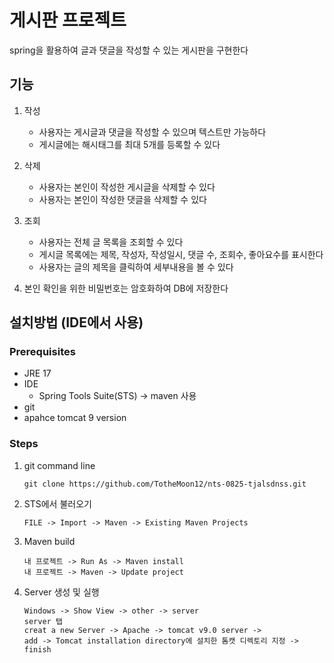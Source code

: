 # 게시판 프로젝트
spring을 활용하여 글과 댓글을 작성할 수 있는 게시판을 구현한다

## 기능
1. 작성
    * 사용자는 게시글과 댓글을 작성할 수 있으며 텍스트만 가능하다
    * 게시글에는 해시태그를 최대 5개를 등록할 수 있다    

2. 삭제
    * 사용자는 본인이 작성한 게시글을 삭제할 수 있다
    * 사용자는 본인이 작성한 댓글을 삭제할 수 있다

3. 조회
    * 사용자는 전체 글 목록을 조회할 수 있다
    * 게시글 목록에는 제목, 작성자, 작성일시, 댓글 수, 조회수, 좋아요수를 표시한다
    * 사용자는 글의 제목을 클릭하여 세부내용을 볼 수 있다

4. 본인 확인을 위한 비밀번호는 암호화하여 DB에 저장한다

## 설치방법 (IDE에서 사용)
### Prerequisites
* JRE 17
* IDE
   * Spring Tools Suite(STS)
      -> maven 사용
* git
* apahce tomcat 9 version

### Steps
1. git command line

   ``` shell
   git clone https://github.com/TotheMoon12/nts-0825-tjalsdnss.git
   ```

2. STS에서 불러오기
   ``` shell
   FILE -> Import -> Maven -> Existing Maven Projects
   ```

3. Maven build
   ``` shell
   내 프로젝트 -> Run As -> Maven install
   내 프로젝트 -> Maven -> Update project
   ```
   
4. Server 생성 및 실행
   ``` shell
   Windows -> Show View -> other -> server
   server 탭
   creat a new Server -> Apache -> tomcat v9.0 server ->
   add -> Tomcat installation directory에 설치한 톰캣 디렉토리 지정 -> finish
   ```

